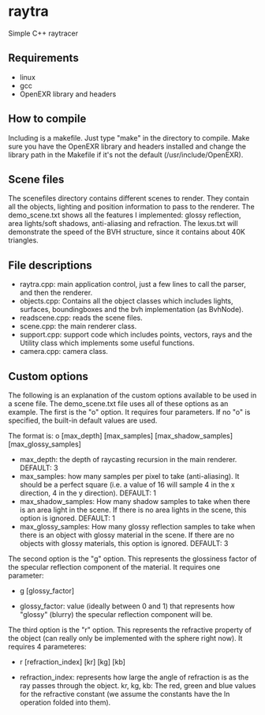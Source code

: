 raytra
======

Simple C++ raytracer


Requirements
-------------
* linux
* gcc
* OpenEXR library and headers


How to compile
------------
Including is a makefile.  Just type "make" in the directory to compile.  Make sure you have the OpenEXR library and headers installed and change the library path in the Makefile if it's not the default (/usr/include/OpenEXR).

Scene files
------------
The scenefiles directory contains different scenes to render.  They contain all the objects, lighting and position information to pass to the renderer.  The demo_scene.txt shows all the features I implemented: glossy reflection, area lights/soft shadows, anti-aliasing and refraction.  The lexus.txt will demonstrate the speed of the BVH structure, since it contains about 40K triangles.


File descriptions
-----------------
* raytra.cpp: main application control, just a few lines to call the parser, and then the renderer.
* objects.cpp: Contains all the object classes which includes lights, surfaces, boundingboxes and the bvh implementation (as BvhNode).
* readscene.cpp: reads the scene files.
* scene.cpp: the main renderer class.
* support.cpp: support code which includes points, vectors, rays and the Utility class which implements some useful functions.
* camera.cpp: camera class.


Custom options
---------------------------------------
The following is an explanation of the custom options available to be used in a scene file.  The demo_scene.txt file uses all of these options as an example.
The first is the "o" option.  It requires four parameters.  If no "o" is specified, the built-in default values are used.

The format is:
o [max_depth] [max_samples] [max_shadow_samples] [max_glossy_samples]

* max_depth: the depth of raycasting recursion in the main renderer.  DEFAULT: 3
* max_samples: how many samples per pixel to take (anti-aliasing).  It should be a perfect square (i.e. a value of 16 will sample 4 in the x direction, 4 in the y direction). DEFAULT: 1
* max_shadow_samples: How many shadow samples to take when there is an area light in the scene.  If there is no area lights in the scene, this option is ignored. DEFAULT: 1
* max_glossy_samples: How many glossy reflection samples to take when there is an object with glossy material in the scene.  If there are no objects with glossy materials, this option is ignored. DEFAULT: 3


The second option is the "g" option.  This represents the glossiness factor of the specular reflection component of the material.  It requires one parameter:

* g [glossy_factor]

* glossy_factor: value (ideally between 0 and 1) that represents how "glossy" (blurry) the specular reflection component will be.


The third option is the "r" option.  This represents the refractive property of the object (can really only be implemented with the sphere right now).  It requires 4 parameteres:

* r [refraction_index] [kr] [kg] [kb]

* refraction_index: represents how large the angle of refraction is as the ray passes through the object. 
kr, kg, kb: The red, green and blue values for the refractive constant (we assume the constants have the ln operation folded into them).
 

